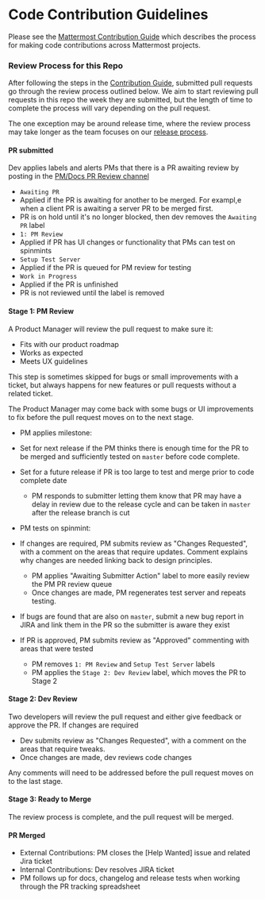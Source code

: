 # Code Contribution Guidelines

Please see the [Mattermost Contribution Guide](http://docs.mattermost.com/developer/contribution-guide.html) which describes the process for making code contributions across Mattermost projects. 

### Review Process for this Repo

After following the steps in the [Contribution Guide](http://docs.mattermost.com/developer/contribution-guide.html), submitted pull requests go through the review process outlined below. We aim to start reviewing pull requests in this repo the week they are submitted, but the length of time to complete the process will vary depending on the pull request.

The one exception may be around release time, where the review process may take longer as the team focuses on our [release process](https://docs.mattermost.com/process/release-process.html). 

#### PR submitted
Dev applies labels and alerts PMs that there is a PR awaiting review by posting in the [PM/Docs PR Review channel](https://pre-release.mattermost.com/core/channels/pmdocs-pr-review-pub)
 - `Awaiting PR`
  - Applied if the PR is awaiting for another to be merged. For exampl,e when a client PR is awaiting a server PR to be merged first.
  - PR is on hold until it's no longer blocked, then dev removes the `Awaiting PR` label
 - `1: PM Review`
  - Applied if PR has UI changes or functionality that PMs can test on spinmints
 - `Setup Test Server`
  - Applied if the PR is queued for PM review for testing
 - `Work in Progress`
  - Applied if the PR is unfinished
  - PR is not reviewed until the label is removed

#### Stage 1: PM Review

A Product Manager will review the pull request to make sure it:

 - Fits with our product roadmap
 - Works as expected
 - Meets UX guidelines

This step is sometimes skipped for bugs or small improvements with a ticket, but always happens for new features or pull requests without a related ticket.

The Product Manager may come back with some bugs or UI improvements to fix before the pull request moves on to the next stage.

- PM applies milestone:
 - Set for next release if the PM thinks there is enough time for the PR to be merged and sufficiently tested on `master` before code complete.
 - Set for a future release if PR is too large to test and merge prior to code complete date
   - PM responds to submitter letting them know that PR may have a delay in review due to the release cycle and can be taken in `master` after the release branch is cut 

- PM tests on spinmint:
 - If changes are required, PM submits review as "Changes Requested", with a comment on the areas that require updates. Comment explains why changes are needed linking back to design principles.
   - PM applies "Awaiting Submitter Action" label to more easily review the PM PR review queue
   - Once changes are made, PM regenerates test server and repeats testing.
 - If bugs are found that are also on `master`, submit a new bug report in JIRA and link them in the PR so the submitter is aware they exist
 - If PR is approved, PM submits review as "Approved" commenting with areas that were tested
   - PM removes `1: PM Review` and `Setup Test Server` labels
   - PM applies the `Stage 2: Dev Review` label, which moves the PR to Stage 2

#### Stage 2: Dev Review

Two developers will review the pull request and either give feedback or approve the PR. If changes are required
 - Dev submits review as "Changes Requested", with a comment on the areas that require tweaks.
 - Once changes are made, dev reviews code changes

Any comments will need to be addressed before the pull request moves on to the last stage.

#### Stage 3: Ready to Merge

The review process is complete, and the pull request will be merged. 

#### PR Merged

- External Contributions: PM closes the [Help Wanted] issue and related Jira ticket
- Internal Contributions: Dev resolves JIRA ticket
- PM follows up for docs, changelog and release tests when working through the PR tracking spreadsheet
